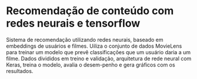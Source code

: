 # Recomendação de conteúdo com redes neurais e tensorflow

Sistema de recomendação utilizando redes neurais, baseado em embeddings de usuários e filmes. Uiliza o conjunto de dados MovieLens para treinar um modelo que prevê classificações que um usuário daria a um filme. Dados divididos em treino e validação, arquitetura de rede neural com Keras, treina o modelo, avalia o desem-penho e gera gráficos com os resultados.

